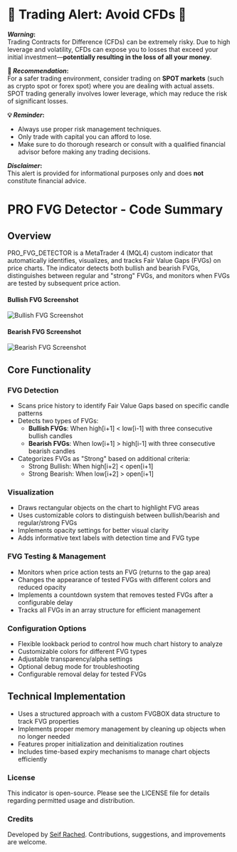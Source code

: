 # 🚨 Trading Alert: Avoid CFDs 🚨

**_Warning_:**  
Trading Contracts for Difference (CFDs) can be extremely risky. Due to high leverage and volatility, CFDs can expose you to losses that exceed your initial investment—**potentially resulting in the loss of all your money**. 

**🔔 _Recommendation_:**  
For a safer trading environment, consider trading on **SPOT markets** (such as crypto spot or forex spot) where you are dealing with actual assets. SPOT trading generally involves lower leverage, which may reduce the risk of significant losses.  

**💡 _Reminder_:**  
- Always use proper risk management techniques.  
- Only trade with capital you can afford to lose.  
- Make sure to do thorough research or consult with a qualified financial advisor before making any trading decisions.

**_Disclaimer_:**  
This alert is provided for informational purposes only and does **not** constitute financial advice.




# PRO FVG Detector - Code Summary

## Overview
PRO_FVG_DETECTOR is a MetaTrader 4 (MQL4) custom indicator that automatically identifies, visualizes, and tracks Fair Value Gaps (FVGs) on price charts. The indicator detects both bullish and bearish FVGs, distinguishes between regular and "strong" FVGs, and monitors when FVGs are tested by subsequent price action.

#### Bullish FVG Screenshot

![Bullish FVG Screenshot](https://github.com/user-attachments/assets/be4c6231-39a2-4e2c-b472-659f033063f8)

#### Bearish FVG Screenshot

![Bearish FVG Screenshot](https://github.com/user-attachments/assets/5ddef9ff-376a-4ee0-9758-de26e99fa0c2)

## Core Functionality

### FVG Detection
- Scans price history to identify Fair Value Gaps based on specific candle patterns
- Detects two types of FVGs:
  - **Bullish FVGs**: When high[i+1] < low[i-1] with three consecutive bullish candles
  - **Bearish FVGs**: When low[i+1] > high[i-1] with three consecutive bearish candles
- Categorizes FVGs as "Strong" based on additional criteria:
  - Strong Bullish: When high[i+2] < open[i+1]
  - Strong Bearish: When low[i+2] > open[i+1]

### Visualization
- Draws rectangular objects on the chart to highlight FVG areas
- Uses customizable colors to distinguish between bullish/bearish and regular/strong FVGs
- Implements opacity settings for better visual clarity
- Adds informative text labels with detection time and FVG type

### FVG Testing & Management
- Monitors when price action tests an FVG (returns to the gap area)
- Changes the appearance of tested FVGs with different colors and reduced opacity
- Implements a countdown system that removes tested FVGs after a configurable delay
- Tracks all FVGs in an array structure for efficient management

### Configuration Options
- Flexible lookback period to control how much chart history to analyze
- Customizable colors for different FVG types
- Adjustable transparency/alpha settings
- Optional debug mode for troubleshooting
- Configurable removal delay for tested FVGs

## Technical Implementation
- Uses a structured approach with a custom FVGBOX data structure to track FVG properties
- Implements proper memory management by cleaning up objects when no longer needed
- Features proper initialization and deinitialization routines
- Includes time-based expiry mechanisms to manage chart objects efficiently

### License
This indicator is open-source. Please see the LICENSE file for details regarding permitted usage and distribution.

### Credits
Developed by [Seif Rached](https://github.com/seifrached). Contributions, suggestions, and improvements are welcome.
